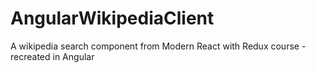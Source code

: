 # AngularWikipediaClient

A wikipedia search component from Modern React with Redux course - recreated in Angular
